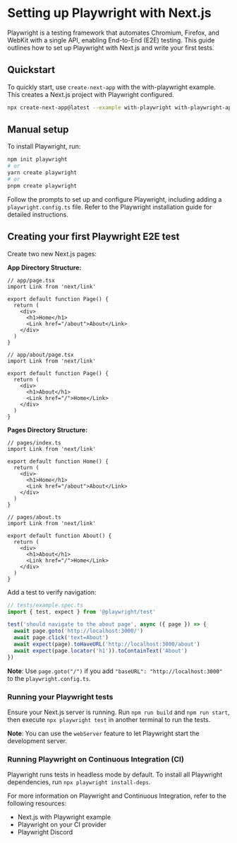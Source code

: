# Setting up Playwright with Next.js

Playwright is a testing framework that automates Chromium, Firefox, and WebKit with a single API, enabling End-to-End (E2E) testing. This guide outlines how to set up Playwright with Next.js and write your first tests.

## Quickstart

To quickly start, use `create-next-app` with the with-playwright example. This creates a Next.js project with Playwright configured.

```bash
npx create-next-app@latest --example with-playwright with-playwright-app
```

## Manual setup

To install Playwright, run:

```bash
npm init playwright
# or
yarn create playwright
# or
pnpm create playwright
```

Follow the prompts to set up and configure Playwright, including adding a `playwright.config.ts` file. Refer to the Playwright installation guide for detailed instructions.

## Creating your first Playwright E2E test

Create two new Next.js pages:

**App Directory Structure:**

```tsx
// app/page.tsx
import Link from 'next/link'

export default function Page() {
  return (
    <div>
      <h1>Home</h1>
      <Link href="/about">About</Link>
    </div>
  )
}
```

```tsx
// app/about/page.tsx
import Link from 'next/link'

export default function Page() {
  return (
    <div>
      <h1>About</h1>
      <Link href="/">Home</Link>
    </div>
  )
}
```

**Pages Directory Structure:**

```tsx
// pages/index.ts
import Link from 'next/link'

export default function Home() {
  return (
    <div>
      <h1>Home</h1>
      <Link href="/about">About</Link>
    </div>
  )
}
```

```tsx
// pages/about.ts
import Link from 'next/link'

export default function About() {
  return (
    <div>
      <h1>About</h1>
      <Link href="/">Home</Link>
    </div>
  )
}
```

Add a test to verify navigation:

```ts
// tests/example.spec.ts
import { test, expect } from '@playwright/test'

test('should navigate to the about page', async ({ page }) => {
  await page.goto('http://localhost:3000/')
  await page.click('text=About')
  await expect(page).toHaveURL('http://localhost:3000/about')
  await expect(page.locator('h1')).toContainText('About')
})
```

**Note**: Use `page.goto("/")` if you add `"baseURL": "http://localhost:3000"` to the `playwright.config.ts`.

### Running your Playwright tests

Ensure your Next.js server is running. Run `npm run build` and `npm run start`, then execute `npx playwright test` in another terminal to run the tests.

**Note**: You can use the `webServer` feature to let Playwright start the development server.

### Running Playwright on Continuous Integration (CI)

Playwright runs tests in headless mode by default. To install all Playwright dependencies, run `npx playwright install-deps`.

For more information on Playwright and Continuous Integration, refer to the following resources:

- Next.js with Playwright example
- Playwright on your CI provider
- Playwright Discord